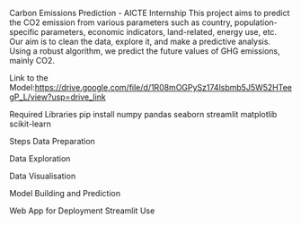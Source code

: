 Carbon Emissions Prediction - AICTE Internship
This project aims to predict the CO2 emission from various parameters such as country, population-specific parameters, economic indicators, land-related, energy use, etc. Our aim is to clean the data, explore it, and make a predictive analysis. Using a robust algorithm, we predict the future values of GHG emissions, mainly CO2.

Link to the Model:https://drive.google.com/file/d/1R08mOGPySz174lsbmb5J5W52HTeegP_L/view?usp=drive_link


Required Libraries
pip install numpy pandas seaborn streamlit matplotlib scikit-learn

Steps
Data Preparation

Data Exploration

Data Visualisation

Model Building and Prediction

Web App for Deployment Streamlit Use
